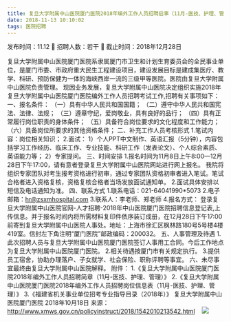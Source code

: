 ```yaml
---
title: 复旦大学附属中山医院厦门医院2018年编外工作人员招聘启事（11月-医技、护理、管理）
date: 2018-11-13 10:10:02
tags: 医院招聘
---
```

发布时间：11.12   🌟   招聘人数：若干   🌈   截止时间：2018年12月28日
<!-- more -->
复旦大学附属中山医院厦门医院系隶属厦门市卫生和计划生育委员会的全民事业单位，是厦门市委、市政府重大民生工程建设项目，建设发展目标是建成集医疗、教学、科研、预防保健为一体的海峡西岸一流的三级甲等医院。医院由复旦大学附属中山医院负责管理。
现因业务发展，复旦大学附属中山医院决定组织实施2018年复旦大学附属中山医院厦门医院编外工作人员招聘考试工作,招聘有关事项如下：
一、报名条件：
（一）具有中华人民共和国国籍；
（二）遵守中华人民共和国宪法、法律、法规；
（三）遵章守纪，爱岗敬业，具有良好的品行；
（四）具有正常履行岗位职责的身体条件；
（五）具备符合岗位要求的文化程度和工作能力；
（六）具备岗位所要求的其他资格条件；
二、补充工作人员考核形式
1.笔试内容：岗位相关知识；
2.面试：
1）个人PPT中文制作、英语汇报（5分钟），内容包括学习工作经历、临床工作、专业技能、科研工作（发表论文）、个人综合素质、英语能力等；
2）专家提问。
三、时间安排
1.报名时间为11月8日上午8:00—12月28日下午17:00，请有意者登录复旦大学附属中山医院网站进行网上报名。
我院将组织专家团队对考生报考资格进行初审，通过专家团队资格初审者进入笔试。笔试合格者进入资格复核，资格复核合格者当场发放面试通知单。
2.面试具体安排以短信及电话通知为准。
四、联系方式
1.联系电话：021-64041990*5073
2.电子邮箱：hr@zsxmhospital.com
3.联系人：李老师、郑老师
4.报名方式：
登录复旦大学附属中山医院官网-人才招聘-2018年中山医院厦门医院招聘信息登记表,上传信息。并于报名时间内将所需材料复印件依序装订成册，在12月28日下午17:00前寄到复旦大学附属中山医院人事处。地址：上海市徐汇区枫林路180号5号楼4楼419室。信封左下角注明“厦门医院”邮政编码：200032。
五、人事管理及待遇
1.此次招聘人员与复旦大学附属中山医院厦门医院签订人事用工合同。今后工作地点为复旦大学附属中山医院厦门医院。
2.相关待遇按厦门市有关规定执行。
3.提供员工宿舍，协助办理落户、子女就学、社会保险、职称评聘等事宜。
六、未尽事宜最终由复旦大学附属中山医院解释。
附件：
1.《复旦大学附属中山医院厦门医院2018年编外工作人员招聘简章（11月-医技、护理、管理）》
2.《复旦大学附属中山医院厦门医院2018年编外工作人员招聘岗位信息表（11月-医技、护理、管理）》
3.《福建省机关事业单位招考专业指导目录（2018年）》
复旦大学附属中山医院厦门医院
2018年10月18日
来源：
http://www.xmws.gov.cn/policyinstruct/2018/1542010213542.html
 
 ![](https://cdn.weiweiblog.cn/20181015134814.png)